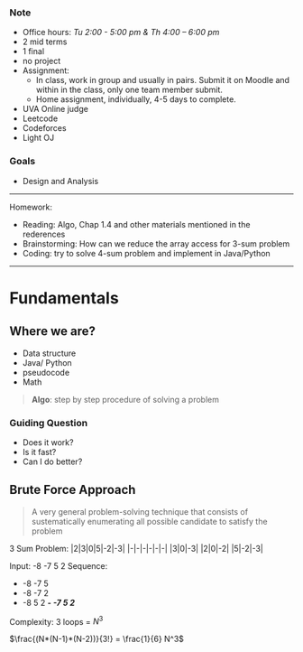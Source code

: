 ### Note
- Office hours: *Tu 2:00 - 5:00 pm & Th 4:00 – 6:00 pm*
- 2 mid terms 
- 1 final
- no project
- Assignment:
	- In class, work in group and usually in pairs. Submit it on Moodle and within in the class, only one team member submit. 
	- Home assignment, individually, 4-5 days to complete. 
- UVA Online judge
- Leetcode
- Codeforces
- Light OJ
### Goals
- Design and Analysis

---
Homework:
- Reading: Algo, Chap 1.4 and other materials mentioned in the rederences
- Brainstorming: How can we reduce the array access for 3-sum problem
- Coding: try to solve 4-sum problem and implement in Java/Python
---
# Fundamentals
## Where we are?
- Data structure
- Java/ Python
- pseudocode
- Math

>**Algo**: step by step procedure of solving a problem

### Guiding Question
- Does it work?
- Is it fast?
- Can I do better?

## Brute Force Approach
>A very general problem-solving technique that consists of sustematically enumerating all possible candidate to satisfy the problem 

3 Sum Problem: 
|2|3|0|5|-2|-3|
|-|-|-|-|-|-|
|3|0|-3|
|2|0|-2|
|5|-2|-3|

Input: -8 -7 5 2
Sequence:
- -8 -7 5
- -8 -7 2
- -8 5 2
**- *-7 5 2***

Complexity: 3 loops = $N^3$

$\frac{(N*(N-1)*(N-2))}{3!} = \frac{1}{6} N^3$ 







